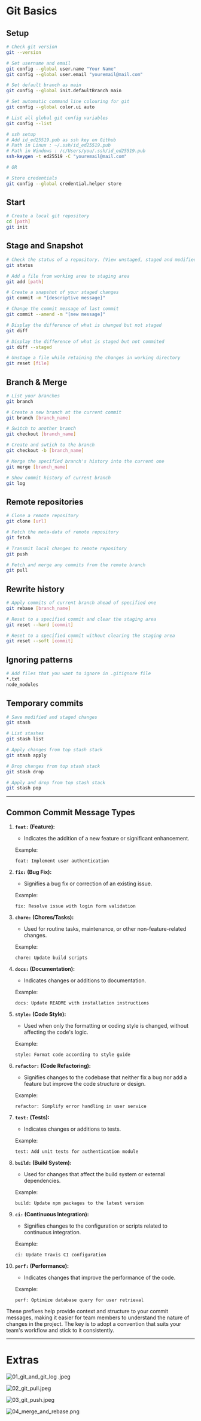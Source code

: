 # Git Basics

## Setup

```bash
# Check git version
git --version

# Set username and email
git config --global user.name "Your Name"
git config --global user.email "youremail@mail.com"

# Set default branch as main
git config --global init.defaultBranch main

# Set automatic command line colouring for git
git config --global color.ui auto

# List all global git config variables
git config --list

# ssh setup
# Add id_ed25519.pub as ssh key on Github
# Path in Linux : ~/.ssh/id_ed25519.pub
# Path in Windows : /c/Users/you/.ssh/id_ed25519.pub
ssh-keygen -t ed25519 -C "youremail@mail.com"

# OR

# Store credentials
git config --global credential.helper store
```

## Start

```bash
# Create a local git repository
cd [path]
git init
```

## Stage and Snapshot

```bash
# Check the status of a repository. (View unstaged, staged and modified files)
git status

# Add a file from working area to staging area
git add [path]

# Create a snapshot of your staged changes
git commit -m "[descriptive message]"

# Change the commit message of last commit
git commit --amend -m "[new message]"

# Display the difference of what is changed but not staged 
git diff

# Display the difference of what is staged but not commited
git diff --staged

# Unstage a file while retaining the changes in working directory
git reset [file]
```

## Branch & Merge

```bash
# List your branches
git branch

# Create a new branch at the current commit
git branch [branch_name]

# Switch to another branch
git checkout [branch_name]

# Create and swtich to the branch
git checkout -b [branch_name]

# Merge the specified branch's history into the current one
git merge [branch_name]

# Show commit history of current branch
git log
```

## Remote repositories

```bash
# Clone a remote repository
git clone [url]

# Fetch the meta-data of remote repository
git fetch

# Transmit local changes to remote repository
git push

# Fetch and merge any commits from the remote branch
git pull
```

## Rewrite history

```bash
# Apply commits of current branch ahead of specified one
git rebase [branch_name]

# Reset to a specified commit and clear the staging area
git reset --hard [commit]

# Reset to a specified commit without clearing the staging area
git reset --soft [commit]
```

## Ignoring patterns

```bash
# Add files that you want to ignore in .gitignore file
*.txt
node_modules
```

## Temporary commits

```bash
# Save modified and staged changes
git stash

# List stashes
git stash list

# Apply changes from top stash stack
git stash apply

# Drop changes from top stash stack
git stash drop

# Apply and drop from top stash stack
git stash pop
```

---

## Common Commit Message Types
1. **`feat:` (Feature):**
   - Indicates the addition of a new feature or significant enhancement.

   Example:
   ```
   feat: Implement user authentication
   ```

2. **`fix:` (Bug Fix):**
   - Signifies a bug fix or correction of an existing issue.

   Example:
   ```
   fix: Resolve issue with login form validation
   ```

3. **`chore:` (Chores/Tasks):**
   - Used for routine tasks, maintenance, or other non-feature-related changes.

   Example:
   ```
   chore: Update build scripts
   ```

4. **`docs:` (Documentation):**
   - Indicates changes or additions to documentation.

   Example:
   ```
   docs: Update README with installation instructions
   ```

5. **`style:` (Code Style):**
   - Used when only the formatting or coding style is changed, without affecting the code's logic.

   Example:
   ```
   style: Format code according to style guide
   ```

6. **`refactor:` (Code Refactoring):**
   - Signifies changes to the codebase that neither fix a bug nor add a feature but improve the code structure or design.

   Example:
   ```
   refactor: Simplify error handling in user service
   ```

7. **`test:` (Tests):**
   - Indicates changes or additions to tests.

   Example:
   ```
   test: Add unit tests for authentication module
   ```

8. **`build:` (Build System):**
   - Used for changes that affect the build system or external dependencies.

   Example:
   ```
   build: Update npm packages to the latest version
   ```

9. **`ci:` (Continuous Integration):**
   - Signifies changes to the configuration or scripts related to continuous integration.

   Example:
   ```
   ci: Update Travis CI configuration
   ```

10. **`perf:` (Performance):**
    - Indicates changes that improve the performance of the code.

    Example:
    ```
    perf: Optimize database query for user retrieval
    ```

These prefixes help provide context and structure to your commit messages, making it easier for team members to understand the nature of changes in the project. The key is to adopt a convention that suits your team's workflow and stick to it consistently.

---

# Extras

![01_git_and_git_log .jpeg](assets/01_git_and_git_log_.jpeg)

![02_git_pull.jpeg](assets/02_git_pull.jpeg)

![03_git_push.jpeg](assets/03_git_push.jpeg)

![04_merge_and_rebase.png](assets/04_merge_and_rebase.png)
